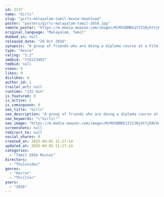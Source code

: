 ```yaml
---
id: 2137
name: "Girls"
slug: "girls-malayalam-tamil-movie-download"
poster: "posters/girls-malayalam-tamil-2016.jpg"
remote_poster: "https://m.media-amazon.com/images/M/MV5BMDk1Y2I1NjUtYjE0YS00ZjA4LWEwYWUtZWNhODBiMGY4NWYwXkEyXkFqcGdeQXVyMjkxNzQ1NDI@._V1_SX300.jpg"
original_language: "Malayalam, Tamil"
dubbed_in: null
released_date: "28 Oct 2016"
synopsis: "A group of friends who are doing a diploma course at a Film Institute. As part of their studies, they have to make a movie and the intriguing incidents during their film shoot at the high range form the plot."
type: "movie"
rating: "3.2"
imdbid: "tt6223492"
tmdbid: null
views: 0
likes: 0
dislikes: 0
author_id: 1
trailer_url: null
runtime: "132 min"
is_featured: 0
is_active: 1
is_comingsoon: 0
seo_title: "Girls"
seo_description: "A group of friends who are doing a diploma course at a Film Institute. As part of their studies, they have to make a movie and the intriguing incidents during their film shoot at the high range form the plot."
seo_keywords: "\"Girls\""
seo_image: "https://m.media-amazon.com/images/M/MV5BMDk1Y2I1NjUtYjE0YS00ZjA4LWEwYWUtZWNhODBiMGY4NWYwXkEyXkFqcGdeQXVyMjkxNzQ1NDI@._V1_SX300.jpg"
screenshots: null
redirect_to: null
social_shares: 0
created_at: 2025-04-01 11:27:14
updated_at: 2025-04-01 11:27:14
categories:
  - "Tamil 2016 Movies"
directors:
  - "Thulasidas"
genres:
  - "Horror"
  - "Thriller"
years:
  - "2016"
---
```

